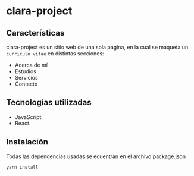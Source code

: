 # clara-project

## Características
clara-project es un sitio web de una sola página, en la cual se maqueta un `curriculo vitae` en distintas secciones:
* Acerca de mí
* Estudios
* Servicios
* Contacto

## Tecnologías utilizadas
* JavaScript.
* React.

## Instalación
Todas las dependencias usadas se ecuentran en el archivo package.json

```````````````
yarn install
```````````````
